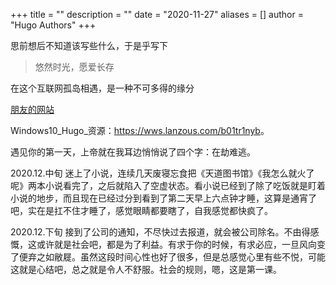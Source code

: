 +++
title = ""
description = ""
date = "2020-11-27"
aliases = []
author = "Hugo Authors"
+++

思前想后不知道该写些什么，于是乎写下

> 悠然时光，愿爱长存

在这个互联网孤岛相遇，是一种不可多得的缘分

[朋友的网站](https://jueding.top/)

Windows10_Hugo_资源：<https://wws.lanzous.com/b01tr1nyb>。  

遇见你的第一天，上帝就在我耳边悄悄说了四个字：在劫难逃。

2020.12.中旬 迷上了小说，连续几天废寝忘食把《天道图书馆》《我怎么就火了呢》两本小说看完了，之后就陷入了空虚状态。看小说已经到了除了吃饭就是盯着小说的地步，而且现在已经过分到看到了第二天早上六点钟才睡，这算是通宵了吧，实在是扛不住才睡了，感觉眼睛都要瞎了，自我感觉都快疯了。

2020.12.下旬 接到了公司的通知，不尽快过去报道，就会被公司除名。不由得感慨，这或许就是社会吧，都是为了利益。有求于你的时候，有求必应，一旦风向变了便弃之如敝屣。虽然这段时间心性也好了很多，但是总感觉心里有些不悦，可能这就是心结吧，总之就是令人不舒服。社会的规则，嗯，这是第一课。





